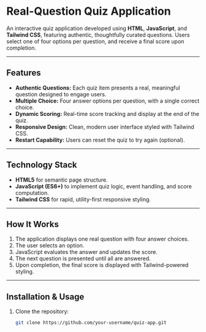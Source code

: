 # Real-Question Quiz Application

An interactive quiz application developed using **HTML**, **JavaScript**, and **Tailwind CSS**, featuring authentic, thoughtfully curated questions. Users select one of four options per question, and receive a final score upon completion.

---

## Features

- **Authentic Questions:** Each quiz item presents a real, meaningful question designed to engage users.
- **Multiple Choice:** Four answer options per question, with a single correct choice.
- **Dynamic Scoring:** Real-time score tracking and display at the end of the quiz.
- **Responsive Design:** Clean, modern user interface styled with Tailwind CSS.
- **Restart Capability:** Users can reset the quiz to try again (optional).

---

## Technology Stack

- **HTML5** for semantic page structure.
- **JavaScript (ES6+)** to implement quiz logic, event handling, and score computation.
- **Tailwind CSS** for rapid, utility-first responsive styling.

---

## How It Works

1. The application displays one real question with four answer choices.
2. The user selects an option.
3. JavaScript evaluates the answer and updates the score.
4. The next question is presented until all are answered.
5. Upon completion, the final score is displayed with Tailwind-powered styling.

---

## Installation & Usage

1. Clone the repository:

   ```bash
   git clone https://github.com/your-username/quiz-app.git

